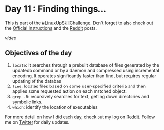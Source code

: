 # Day 11 : Finding things...

This is part of the [#LinuxUpSkillChallenge](../challenges/linux-upskill.html). Don't forget to also check out the [Official Instructions](https://github.com/snori74/linuxupskillchallenge/blob/master/11.md) and the [Reddit](https://www.reddit.com/r/linuxupskillchallenge/comments/jusblw/day_11_finding_things/) posts.

*video*

## Objectives of the day
1. ```locate```: It searches through a prebuilt database of files generated by the updatedb command or by a daemon and compressed using incremental encoding. It operates significantly faster than find, but requires regular updating of the databas
2. ```find```: locates files based on some user-specified criteria and then applies some requested action on each matched object.
3. ```grep -R```: recursively searches for text, getting down directories and symbolic links.
4. ```which```: identify the location of executables.

For more detail on how I did each day, check out my log on [Reddit](https://www.reddit.com/user/livia2lima). Follow me on [Twitter](https://twitter.com/search?q=%23LinuxUpSkillChallenge%20%40livialimatweets&src=typed_query&f=live) for daily updates.
